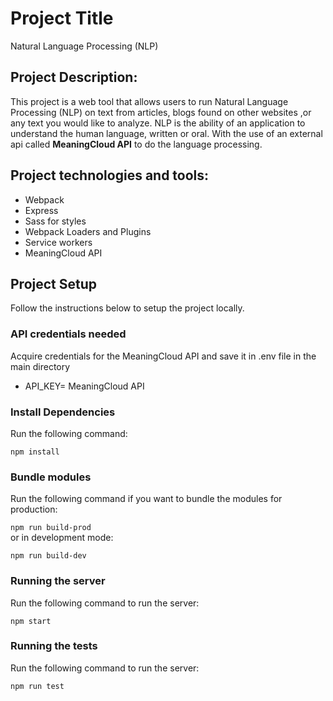 # Project Title
Natural Language Processing (NLP) 

## Project Description:
 This project is a web tool that allows users to run Natural Language Processing (NLP) on text from articles, blogs found on other websites ,or any text you would like to analyze. NLP is the ability of an application to understand the human language, written or oral.
With the use of an external api called **MeaningCloud API** to do the language processing.

## Project technologies and tools:
- Webpack
- Express
- Sass for styles
- Webpack Loaders and Plugins
- Service workers
- MeaningCloud API

## Project Setup
Follow the instructions below to setup the project locally.
### API credentials needed
Acquire credentials for the MeaningCloud API and save it in .env file in the main directory
* API_KEY= MeaningCloud API

### Install Dependencies
Run the following command:

```npm install```
### Bundle modules
Run the following command if you want to bundle the modules for production:

```npm run build-prod```<br>
or in development mode:

```npm run build-dev```
### Running the server
Run the following command to run the server:

```npm start```
### Running the tests
Run the following command to run the server:

```npm run test```

